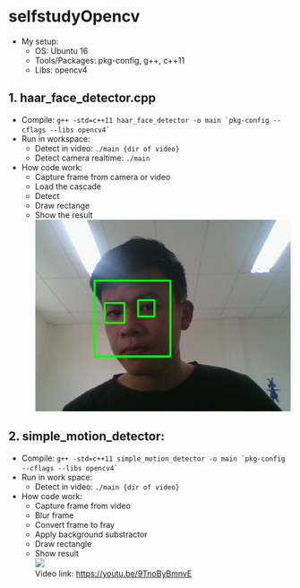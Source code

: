# selfstudyOpencv
- My setup:
  - OS: Ubuntu 16
  - Tools/Packages: pkg-config, g++, c++11
  - Libs: opencv4
## 1. haar_face_detector.cpp <br />
- Compile: ```g++ -std=c++11 haar_face_detector -o main `pkg-config --cflags --libs opencv4` ```<br />
- Run in workspace:
  - Detect in video: ```./main {dir of video}```
  - Detect camera realtime: ```./main```
- How code work:
  - Capture frame from camera or video 
  - Load the cascade                 
  - Detect                
  - Draw rectange
  - Show the result                 
![](https://raw.githubusercontent.com/ttducqt/selfstudyOpencv/master/resource/face.png)
## 2. simple_motion_detector:
  - Compile: ```g++ -std=c++11 simple_motion_detector -o main `pkg-config --cflags --libs opencv4` ```<br />
  - Run in work space:
    - Detect in video: ```./main {dir of video}```
  - How code work:
    - Capture frame from video
    - Blur frame
    - Convert frame to fray
    - Apply background substractor
    - Draw rectangle
    - Show result 
<br />![](https://media.giphy.com/media/MXKXNfp9ACoCTj0gAa/giphy.gif) <br />
Video link: https://youtu.be/9TnoByBmnvE

    




